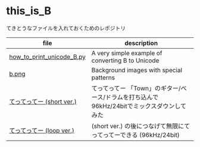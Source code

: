 # this_is_B

てきとうなファイルを入れておくためのレポジトリ

| file | description |
| ---- | ---- | 
| [how_to_print_unicode_B.py](./how_to_print_unicode_B.py) | A very simple example of converting B to Unicode |
| [b.png](./b.png) | Background images with special patterns |
| [てってってー (short ver.)](./tettette-_short.wav) | てってってー 「Town」のギター/ベース/ドラムを打ち込んで96kHz/24bitでミックスダウンしてみた |
| [てってってー (loop ver.)](./tettette-_loop.wav) | (short ver.) の後につなげて無限にてってってーできる (96kHz/24bit) |

